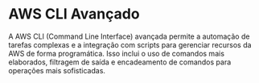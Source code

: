 # AWS CLI Avançado

A AWS CLI (Command Line Interface) avançada permite a automação de tarefas complexas e a integração com scripts para gerenciar recursos da AWS de forma programática. Isso inclui o uso de comandos mais elaborados, filtragem de saída e encadeamento de comandos para operações mais sofisticadas.